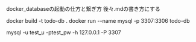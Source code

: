docker_databaseの起動の仕方と繋ぎ方
後々.mdの書き方にする


docker build -t todo-db . 
docker run --name mysql -p 3307:3306 todo-db

mysql -u test_u -ptest_pw -h 127.0.0.1 -P 3307